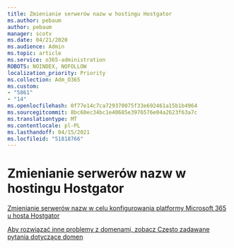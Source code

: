 ```yaml
---
title: Zmienianie serwerów nazw w hostingu Hostgator
ms.author: pebaum
author: pebaum
manager: scotv
ms.date: 04/21/2020
ms.audience: Admin
ms.topic: article
ms.service: o365-administration
ROBOTS: NOINDEX, NOFOLLOW
localization_priority: Priority
ms.collection: Adm_O365
ms.custom:
- "5861"
- "14"
ms.openlocfilehash: 0f77e14c7ca729370075f33e692461a15b1b4964
ms.sourcegitcommit: 8bc60ec34bc1e40685e3976576e04a2623f63a7c
ms.translationtype: MT
ms.contentlocale: pl-PL
ms.lasthandoff: 04/15/2021
ms.locfileid: "51818766"
---
```

# <a name="change-nameservers-at-hostgator"></a>Zmienianie serwerów nazw w hostingu Hostgator

[Zmienianie serwerów nazw w celu konfigurowania platformy Microsoft 365 u hosta Hostgator](https://docs.microsoft.com/microsoft-365/admin/dns/change-nameservers-at-hostgator?view=o365-worldwide)

[Aby rozwiązać inne problemy z domenami, zobacz Często zadawane pytania dotyczące domen](https://docs.microsoft.com/microsoft-365/admin/setup/domains-faq?view=o365-worldwide)